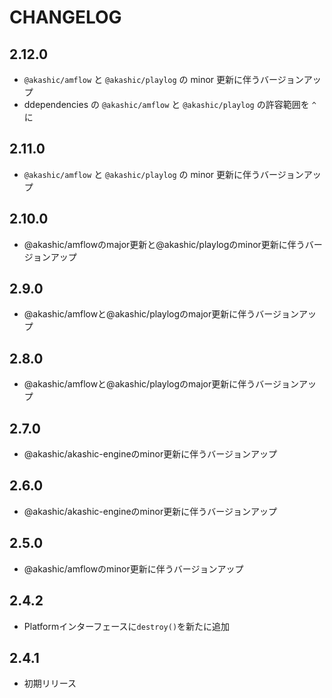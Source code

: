 # CHANGELOG

## 2.12.0
* `@akashic/amflow` と `@akashic/playlog` の minor 更新に伴うバージョンアップ
* ddependencies の `@akashic/amflow` と `@akashic/playlog` の許容範囲を `^` に

## 2.11.0
* `@akashic/amflow` と `@akashic/playlog` の minor 更新に伴うバージョンアップ

## 2.10.0
* @akashic/amflowのmajor更新と@akashic/playlogのminor更新に伴うバージョンアップ

## 2.9.0
* @akashic/amflowと@akashic/playlogのmajor更新に伴うバージョンアップ

## 2.8.0
* @akashic/amflowと@akashic/playlogのmajor更新に伴うバージョンアップ

## 2.7.0
* @akashic/akashic-engineのminor更新に伴うバージョンアップ

## 2.6.0
* @akashic/akashic-engineのminor更新に伴うバージョンアップ

## 2.5.0
* @akashic/amflowのminor更新に伴うバージョンアップ

## 2.4.2
* Platformインターフェースに`destroy()`を新たに追加

## 2.4.1
* 初期リリース
